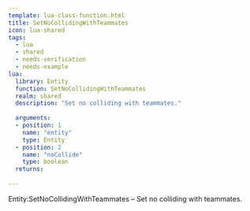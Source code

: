 ```yaml
---
template: lua-class-function.html
title: SetNoCollidingWithTeammates
icon: lua-shared
tags:
  - lua
  - shared
  - needs-verification
  - needs-example
lua:
  library: Entity
  function: SetNoCollidingWithTeammates
  realm: shared
  description: "Set no colliding with teammates."
  
  arguments:
  - position: 1
    name: "entity"
    type: Entity
  - position: 2
    name: "noCollide"
    type: boolean
  returns:
    
---
```


<div class="lua__search__keywords">
Entity:SetNoCollidingWithTeammates &#x2013; Set no colliding with teammates.
</div>
